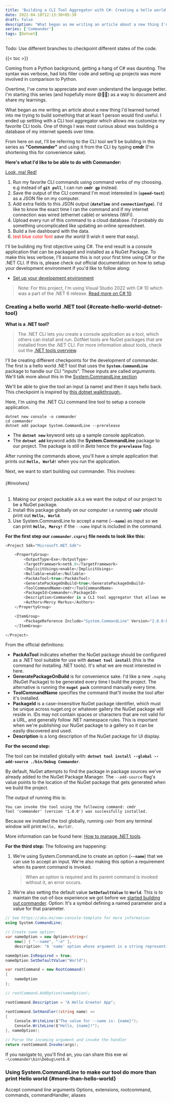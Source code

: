 ```yaml
---
title: 'Building a CLI Tool Aggregator with C#: Creating a hello world .NET tool'
date: 2022-04-18T12:13:30+05:30
draft: false
description: "What began as me writing an article about a new thing I'd learnt turned into me trying to build something that at least 1 person would find useful. I am the 'one' person. 😄"
series: ['Commander']
tags: [Dotnet]
---
```


Todo: Use different branches to checkpoint different states of the code.

{{< toc >}}

Coming from a Python background, getting a hang of C# was daunting. The syntax was verbose, had lots filler code and setting up projects was more involved in comparison to Python.

Overtime, I've come to appreciate and even understand the language better.
I'm starting this series (and hopefully more 😅🤞🏾) as a way to document and share my learnings.

What began as me writing an article about a new thing I'd learned turned into me trying to build something that at least 1 person would find useful. I ended up settling with a CLI tool aggregator which allows me customize my favorite CLI tools. One of things I was most curious about was building a database of my internet speeds over time.

From here on out, I'll be referring to the CLI tool we'll be building in this series as **"Commander"** and using it from the CLI by typing **cmdr** (I'm shortening this for convenience sake).

**Here's what I'd like to be able to do with Commander:**

<a href="red">Look, ma! Red!</a>

1. Run my favorite CLI commands using command verbs of my choosing. e.g instead of **`git pull`**, I can run **`cmdr gp`** instead.
2. Save the output of the CLI command I'm most interested in (**`speed-test`**) as a JSON file on my computer.
3. Add extra fields to this JSON output (**`dateTime`** and **`connectionType`**). I'd like to know the exact time I ran the command and if my internet connection was wired (ethernet cable) or wireless (WiFi).
4. Upload every run of this command to a cloud database. I'd probably do something uncomplicated like updating an online spreadsheet.
5. Build a live dashboard with the data.
6. <font color='red'>test blue color font</font> _save the world_ (I wish it were that easy).

I'll be building my first objective using C#. The end result is a console application that can be packaged and installed as a NuGet Package. To make this less verbose, I'll assume this is not your first time using C# or the .NET CLI. If this is, please check out official documentation on how to setup your development environment if you'd like to follow along:

- [Set up your development environment](https://docs.microsoft.com/en-us/dotnet/csharp/tour-of-csharp/tutorials/local-environment)

> Note: For this project, I'm using Visual Studio 2022 with C# 10 which was a part of the .NET 6 release. [Read more on C# 10](https://devblogs.microsoft.com/dotnet/welcome-to-csharp-10/).


### Creating a hello world .NET tool {#create-hello-world-dotnet-tool}

<!-- And now comes an SVG icon - {{< svg "bi-cart4" >}} - with text behind it.. -->

**What is a .NET tool?**

> The .NET CLI lets you create a console application as a tool, which others can install and run. DotNet tools are NuGet packages that are installed from the .NET CLI. For more information about tools, check out the [.NET tools overview](https://docs.microsoft.com/en-us/dotnet/core/tools/global-tools).

I'll be creating different checkpoints for the development of commander. The first is a hello world .NET tool that uses the **`System.CommandLine`** package to handle our CLI "inputs". These inputs are called _arguments_. We'll talk more about this in the [System.CommandLine section](#using-systemcommandline-to-make-our-tool-do-more-than-print-hello-world)

We'll be able to give the tool an input (a name) and then it says hello back. This checkpoint is inspired by [this dotnet walkthrough ](https://github.com/dotnet/command-line-api/blob/main/docs/Your-first-app-with-System-CommandLine.md).

Here, I'm using the .NET CLI command line tool to setup a console application.

```shell
dotnet new console -o commander
cd commander
dotnet add package System.CommandLine --prerelease
```

- The **`dotnet new`** keyword sets up a sample console application.
- The **`dotnet add`** keyword adds the **System.CommandLine** package to our project. The package is still in _Beta_ hence the **`prerelease`** flag.

After running the commands above, you'll have a simple application that prints out **`Hello, World!`** when you run the application.

Next, we want to start building out commander. This involves:

###### {#involves}

1. Making our project packable a.k.a we want the output of our project to be a NuGet package.
2. Install this package globally on our computer i.e running **`cmdr`** should print out **`Hello, World`**.
3. Use System.CommandLine to accept a name (**`--name`**) as input so we can print **`Hello, Mercy!`** if the `--name` input is included in the command.

**For the first step our `commander.csproj` file needs to look like this:**

```csharp
<Project Sdk="Microsoft.NET.Sdk">

    <PropertyGroup>
        <OutputType>Exe</OutputType>
        <TargetFramework>net6.0</TargetFramework>
        <ImplicitUsings>enable</ImplicitUsings>
        <Nullable>enable</Nullable>
        <PackAsTool>true</PackAsTool>
        <GeneratePackageOnBuild>true</GeneratePackageOnBuild>
        <ToolCommandName>cmdr</ToolCommandName>
        <PackageId>Commander</PackageId>
        <Description>Commander is a CLI tool aggregator that allows me customize my favorite CLI commands.</Description>
        <Authors>Mercy Markus</Authors>
    </PropertyGroup>

    <ItemGroup>
        <PackageReference Include="System.CommandLine" Version="2.0.0-beta3.22114.1" />
    </ItemGroup>

</Project>
```

From the official definitions:

- **PackAsTool** indicates whether the NuGet package should be configured as a .NET tool suitable for use with **`dotnet tool install`** (this is the command for installing .NET tools). It's what we are most interested in here.
- **GeneratePackageOnBuild** is for convenience sake. I'd like a new `.nupkg` (NuGet Package) to be generated every time I build the project. The alternative is running the **`nuget pack`** command manually every time.
- **ToolCommandName** specifies the command that'll invoke the tool after it's installed.
- **PackageId** is a case-insensitive NuGet package identifier, which must be unique across nuget.org or whatever gallery the NuGet package will reside in. IDs may not contain spaces or characters that are not valid for a URL, and generally follow .NET namespace rules. This is important when we're publishing our NuGet package to a gallery so it can be easily discovered and used.
- **Description** is a long description of the NuGet package for UI display.

**For the second step:**

The tool can be installed globally with: **`dotnet tool install --global --add-source ./bin/Debug Commander`**.

By default, NuGet attempts to find the package in package sources we've already added to the NuGet Package Manager. The `--add-source` flag's value points to the location of the NuGet package that gets generated when we build the project.

The output of running this is:

```shell
You can invoke the tool using the following command: cmdr
Tool 'commander' (version '1.0.0') was successfully installed.
```

Because we installed the tool globally, running `cmdr` from any terminal window will print `Hello, World!`.

More information can be found here: [How to manage .NET tools](https://docs.microsoft.com/en-us/dotnet/core/tools/global-tools#install-a-global-tool).

**For the third step:**
The following are happening:

1. We're using System.CommandLine to create an option (**`--name`**) that we can use to accept an input. We're also making this option a requirement when its parent command is invoked.
   > When an option is required and its parent command is invoked without it, an error occurs.
2. We're also setting the default value **`SetDefaultValue`** to **`World`**. This is to maintain the out-of-box experience we got before we [started building out commander](#start).
   Option: It's a symbol defining a named parameter and a value for that parameter.

```csharp {linenos=table}
// See https://aka.ms/new-console-template for more information
using System.CommandLine;

// Create name option:
var nameOption = new Option<string>(
    new[] { "--name", "-n" },
    description: "A 'name' option whose argument is a string representing a name.");

nameOption.IsRequired = true;
nameOption.SetDefaultValue("World");

var rootCommand = new RootCommand()
{
    nameOption
};

// rootCommand.AddOption(nameOption);

rootCommand.Description = "A Hello Greeter App";

rootCommand.SetHandler((string name) =>
{
    Console.WriteLine($"The value for --name is: {name}");
    Console.WriteLine($"Hello, {name}!");
}, nameOption);

// Parse the incoming argument and invoke the handler
return rootCommand.Invoke(args);
```

If you navigate to, you'll find an, you can share this exe wi
`~\commander\bin\Debug\net6.0`

### Using System.CommandLine to make our tool do more than print Hello world {#more-than-hello-world}

Accept command line arguments
Options, extensions, rootcommand, commands, commandHandler, aliases
